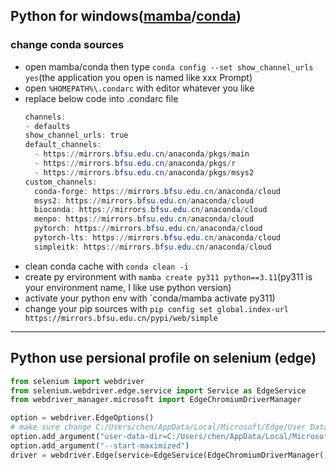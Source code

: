 ## Python for windows([mamba](https://mamba.readthedocs.io/en/latest/installation.html)/[conda](https://docs.conda.io/en/latest/miniconda.html))  
### change conda sources
- open mamba/conda then type `conda config --set show_channel_urls yes`(the application you open is named like xxx Prompt)
- open `%HOMEPATH%\.condarc` with editor whatever you like
- replace below code into .condarc file
  ```powershell
  channels:
  - defaults
  show_channel_urls: true
  default_channels:
    - https://mirrors.bfsu.edu.cn/anaconda/pkgs/main
    - https://mirrors.bfsu.edu.cn/anaconda/pkgs/r
    - https://mirrors.bfsu.edu.cn/anaconda/pkgs/msys2
  custom_channels:
    conda-forge: https://mirrors.bfsu.edu.cn/anaconda/cloud
    msys2: https://mirrors.bfsu.edu.cn/anaconda/cloud
    bioconda: https://mirrors.bfsu.edu.cn/anaconda/cloud
    menpo: https://mirrors.bfsu.edu.cn/anaconda/cloud
    pytorch: https://mirrors.bfsu.edu.cn/anaconda/cloud
    pytorch-lts: https://mirrors.bfsu.edu.cn/anaconda/cloud
    simpleitk: https://mirrors.bfsu.edu.cn/anaconda/cloud
  ```
- clean conda cache with `conda clean -i`
- create py ervironment with `mamba create py311 python==3.11`(py311 is your environment name, I like use python version)
- activate your python env with `conda/mamba activate py311)
- change your pip sources with `pip config set global.index-url https://mirrors.bfsu.edu.cn/pypi/web/simple`
---
## Python use persional profile on selenium (edge)
```python
from selenium import webdriver
from selenium.webdriver.edge.service import Service as EdgeService
from webdriver_manager.microsoft import EdgeChromiumDriverManager

option = webdriver.EdgeOptions()
# make sure change C:/Users/chen/AppData/Local/Microsoft/Edge/User Data to your own profile address,you can find it with edge in edge://version
option.add_argument("user-data-dir=C:/Users/chen/AppData/Local/Microsoft/Edge/User Data")
option.add_argument("--start-maximized")
driver = webdriver.Edge(service=EdgeService(EdgeChromiumDriverManager().install()),options=option)
```
